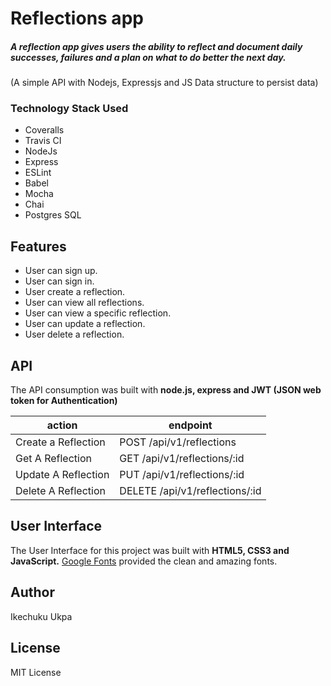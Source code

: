 # Reflections app 
##### A reflection app gives users the ability to reflect and document daily successes, failures and a plan on what to do better the next day.
(A simple API with Nodejs, Expressjs and JS Data structure to persist data)


### Technology Stack Used
- Coveralls
- Travis CI
- NodeJs
- Express
- ESLint
- Babel
- Mocha
- Chai
- Postgres SQL


## Features

 - User can sign up.
 - User can sign in.
 - User create a reflection.
 - User can view all reflections.
 - User can view a specific reflection.
 - User can update a reflection.
 - User delete a reflection.
 
 
## API 

The API consumption was built with **node.js, express and JWT (JSON web token for Authentication)**

| action | endpoint |
| ----------- | ----------- |
| Create a Reflection | POST /api/v1/reflections |
| Get A Reflection | GET /api/v1/reflections/:id |
| Update A Reflection | PUT /api/v1/reflections/:id |
| Delete A Reflection | DELETE /api/v1/reflections/:id |

## User Interface

The User Interface for this project was built with **HTML5, CSS3 and JavaScript.** [Google Fonts](https://fonts.google.com/) provided the clean and amazing fonts.


## Author

Ikechuku Ukpa

## License

MIT License



